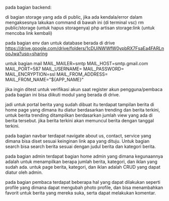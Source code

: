 pada bagian backend: 

di bagian storage yang ada di public, jika ada kendala/error dalam mengaksesnya lakukan command di bawah ini (di terminal vsc)
rm public/storage (untuk hapus storagenya)
php artisan storage:link (untuk mencoba link kembali)

pada bagian env dan untuk database berada di drive
https://drive.google.com/drive/folders/1cDUiNWWfW0ypbRX7FsaEa4FARLnooJwa?usp=sharing 

untuk bagian mail 
MAIL_MAILER=smtp
MAIL_HOST=smtp.gmail.com
MAIL_PORT=587
MAIL_USERNAME=
MAIL_PASSWORD=
MAIL_ENCRYPTION=ssl
MAIL_FROM_ADDRESS=
MAIL_FROM_NAME="${APP_NAME}"

jika ingin ditest untuk verifikasi akun saat register akun pengguna/pembaca pada bagian ini bisa diikuti modul yang berada di drive.

jadi untuk portal berita yang sudah dibuat itu terdapat tampilan berita di home page yang dimana itu diatur berdasarkan trending dan berita terkini, untuk berita trending ditampilkan berdasarkan jumlah view yang ada di berita tersebut. jika berita terkini akan memuncul berita dengan tanggal terkini.

pada bagian navbar terdapat navigate about us, contact, service yang dimana bisa diset sesuai keinginan link apa yang dituju. Untuk bagian search bisa search berita sesuai dengan judul berita dan kategori berita.

pada bagian admin terdapat bagian home admin yang dimana kegunaannya adalah untuk menampilkan berapa jumlah berita, kategori, dan iklan yang sudah ada. untuk page berita, kategori, dan iklan adalah CRUD yang dapat diatur oleh admin.

pada bagian pembaca terdapat beberapa hal yang dapat dilakukan seperti profile yang dimana dapat mengubah photo profile, dan bisa menambahkan favorit untuk berita yang mereka suka, serta dapat melakukan komentar.




